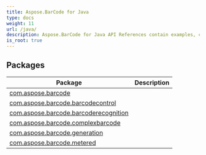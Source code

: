 ```yaml
---
title: Aspose.BarCode for Java
type: docs
weight: 11
url: /java/
description: Aspose.BarCode for Java API References contain examples, code snippets, and API documentation. It provides packages, classes, interfaces, and other API details.
is_root: true
---
```

## Packages
| Package | Description |
| --- | --- |
| [com.aspose.barcode](./com.aspose.barcode) |  |
| [com.aspose.barcode.barcodecontrol](./com.aspose.barcode.barcodecontrol) |  |
| [com.aspose.barcode.barcoderecognition](./com.aspose.barcode.barcoderecognition) |  |
| [com.aspose.barcode.complexbarcode](./com.aspose.barcode.complexbarcode) |  |
| [com.aspose.barcode.generation](./com.aspose.barcode.generation) |  |
| [com.aspose.barcode.metered](./com.aspose.barcode.metered) |  |

